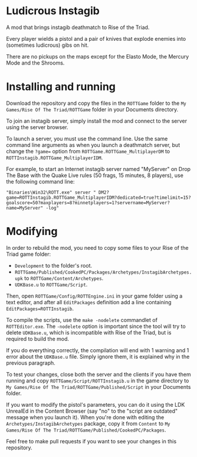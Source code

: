 Ludicrous Instagib
==================

A mod that brings instagib deathmatch to Rise of the Triad.

Every player wields a pistol and a pair of knives that explode enemies into (sometimes ludicrous) gibs on hit.

There are no pickups on the maps except for the Elasto Mode, the Mercury Mode and the Shrooms.

Installing and running
======================

Download the repository and copy the files in the `ROTTGame` folder to the `My Games/Rise Of The Triad/ROTTGame` folder in your Documents directory.

To join an instagib server, simply install the mod and connect to the server using the server browser.

To launch a server, you must use the command line. Use the same command line arguments as when you launch a deathmatch server, but change the `?game=` option from `ROTTGame.ROTTGame_MultiplayerDM` to `ROTTInstagib.ROTTGame_MultiplayerIDM`.

For example, to start an Internet instagib server named "MyServer" on Drop The Base with the Quake Live rules (50 frags, 15 minutes, 8 players), use the following command line:

    "Binaries\Win32\ROTT.exe" server " DM2?game=ROTTInstagib.ROTTGame_MultiplayerIDM?dedicated=true?timelimit=15?goalscore=50?maxplayers=8?minnetplayers=1?servername=MyServer?name=MyServer" -log"

Modifying
=========

In order to rebuild the mod, you need to copy some files to your Rise of the Triad game folder:
* `Development` to the folder's root.
* `ROTTGame/Published/CookedPC/Packages/Archetypes/InstagibArchetypes.upk` to `ROTTGame/Content/Archetypes`.
* `UDKBase.u` to `ROTTGame/Script`.

Then, open `ROTTGame/Config/ROTTEngine.ini` in your game folder using a text editor, and after all `EditPackages` definition add a line containing `EditPackages=ROTTInstagib`.

To compile the scripts, use the `make -nodelete` commandlet of `ROTTEditor.exe`. The `-nodelete` option is important since the tool will try to delete `UDKBase.u`, which is incompatible with Rise of the Triad, but is required to build the mod.

If you do everything correctly, the compilation will end with 1 warning and 1 error about the `UDKBase.u` file. Simply ignore them, it is explained why in the previous paragraph.

To test your changes, close both the server and the clients if you have them running and copy `ROTTGame/Script/ROTTInstagib.u` in the game directory to `My Games/Rise Of The Triad/ROTTGame/Published/Script` in your Documents folder.

If you want to modify the pistol's parameters, you can do it using the LDK UnrealEd in the Content Browser (say "no" to the "script are outdated" message when you launch it). When you're done with editing the `Archetypes/InstagibArchetypes` package, copy it from `Content` to `My Games/Rise Of The Triad/ROTTGame/Published/CookedPC/Packages`.

Feel free to make pull requests if you want to see your changes in this repository.
